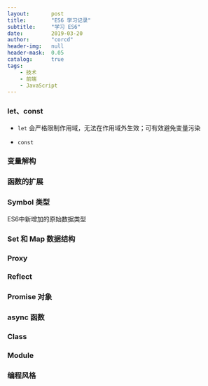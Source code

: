 ```yaml
---
layout:       post
title:        "ES6 学习记录"
subtitle:     "学习 ES6"
date:         2019-03-20
author:       "corcd"
header-img:   null
header-mask:  0.05
catalog:      true
tags:
    - 技术
    - 前端
    - JavaScript
---
```


### let、const
- `let` 会严格限制作用域，无法在作用域外生效；可有效避免变量污染

- `const`

### 变量解构

### 函数的扩展

### Symbol 类型
ES6中新增加的原始数据类型

### Set 和 Map 数据结构

### Proxy

### Reflect

### Promise 对象

### async 函数

### Class

### Module 

### 编程风格
